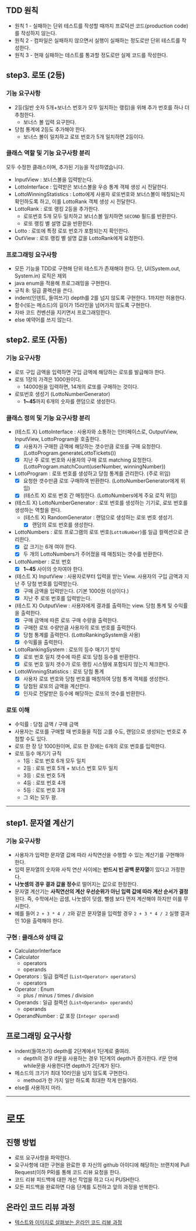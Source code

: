## TDD 원칙
- 원칙 1 - 실패하는 단위 테스트를 작성할 때까지 프로덕션 코드(production code)를 작성하지 않는다.
- 원칙 2 - 컴파일은 실패하지 않으면서 실행이 실패하는 정도로만 단위 테스트를 작성한다.
- 원칙 3 - 현재 실패하는 테스트를 통과할 정도로만 실제 코드를 작성한다.

## step3. 로또 (2등)
### 기능 요구사항
- 2등(일반 숫자 5개+보너스 번호가 모두 일치하는 랭킹)을 위해 추가 번호를 하나 더 추첨한다.
  - 보너스 볼 입력 요구한다.
- 당첨 통계에 2등도 추가해야 한다.
  - 보너스 볼이 일치하고 로또 번호가 5개 일치하면 2등이다.

### 클래스 역할 및 기능 요구사항 분리
모두 수정한 클래스이며, 추가된 기능을 작성하였습니다.
- InputView : 보너스볼을 입력받는다.
- LottoInterface : 입력받은 보너스볼을 우승 통계 객체 생성 시 전달한다.
- LottoWinningStatistics : Lotto에게 사용자 로또번호와 보너스볼이 매칭되는지 확인하도록 하고, 이를 LottoRank 객체 생성 시 전달한다. 
- LottoRank : 로또 랭킹 2등을 추가한다.
  - 로또번호 5개 모두 일치하고 보너스볼 일치하면 `SECOND` 필드를 반환한다.
  - 로또 랭킹 별 설명 값을 반환한다.
- Lotto : 로또에 특정 로또 번호가 포함되는지 확인한다.
- OutView : 로또 랭킹 별 설명 값을 LottoRank에게 요청한다.

### 프로그래밍 요구사항
- 모든 기능을 TDD로 구현해 단위 테스트가 존재해야 한다. 단, UI(System.out, System.in) 로직은 제외
- java enum을 적용해 프로그래밍을 구현한다.
- 규칙 8: 일급 콜렉션을 쓴다.
- indent(인덴트, 들여쓰기) depth를 2를 넘지 않도록 구현한다. 1까지만 허용한다.
- 함수(또는 메소드)의 길이가 15라인을 넘어가지 않도록 구현한다.
- 자바 코드 컨벤션을 지키면서 프로그래밍한다.
- else 예약어를 쓰지 않는다.

## step2. 로또 (자동)
### 기능 요구사항
- 로또 구입 금액을 입력하면 구입 금액에 해당하는 로또를 발급해야 한다.
- 로또 1장의 가격은 1000원이다.
  - 14000원을 입력하면, 14개의 로또를 구매하는 것이다.
- 로또번호 생성기 (LottoNumberGenerator)
  -  **1~45**까지 6개의 숫자를 랜덤으로 생성한다.

### 클래스 정의 및 기능 요구사항 분리
- (테스트 X) LottoInterface : 사용자와 소통하는 인터페이스로, OutputView, InputView, LottoProgram을 호출한다.
  - [x] 사용자가 구매한 금액에 해당하는 갯수만큼 로또를 구매 요청한다.(LottoProgram.generateLottoTickets())
  - [x] 지난 주 로또 번호와 사용자의 구매 로또 matching 요청한다.(LottoProgram.matchCount(userNumber, winningNumber))
- LottoProgram : 로또 번호를 생성하고 당첨 통계를 관리한다. (주로 위임)
  - [x] 요청한 갯수만큼 로또 구매하여 반환한다. (LottoNumberGenerator에게 위임)
  - [x] (테스트 X) 로또 번호 간 매칭한다. (LottoNumbers에게 주요 로직 위임)
- (테스트 X) LottoNumberGenerator : 로또 번호를 생성하는 기기로, 로또 번호를 생성하는 역할을 한다.
  - (테스트 X) RandomGenerator : 랜덤으로 생성하는 로또 번호 생성기.
    - [x] 랜덤의 로또 번호를 생성한다.
- LottoNumbers : 로또 프로그램의 로또 번호(`LottoNumber`)를 일급 컬렉션으로 관리한다.
  - [x] 값 크기는 6개 여야 한다.
  - [x] 두 개의 LottoNumbers가 주어졌을 때 매칭되는 갯수를 반환한다.
- LottoNumber : 로또 번호
  - [x] **1~45** 사이의 숫자여야 한다.
- (테스트 X) InputView : 사용자로부터 입력을 받는 View. 사용자의 구입 금액과 지난 주 당첨 번호를 입력받는다.
  - [x] 구매 금액을 입력받는다. (기본 1000원 이상이다.)
  - [x] 지난 주 로또 번호를 입력받는다.
- (테스트 X) OutputView : 사용자에게 결과를 출력하는 view. 당첨 통계 및 수익률을 출력한다.
  - [x] 구매 금액에 따른 로또 구매 수량을 출력한다.
  - [x] 구매한 로또 수량만큼 사용자의 로또 번호를 출력한다.
  - [x] 당첨 통계를 출력한다. (LottoRankingSystem을 사용)
  - [x] 수익률을 출력한다.
- LottoRankingSystem : 로또의 등수 매기기 방식
  - [x] 로또 번호 일치 갯수에 따른 로또 당첨 등수를 반환한다.
  - [x] 로또 번호 일치 갯수가 로또 랭킹 시스템에 포함되지 않는지 체크한다.
- LottoWinningStatistics : 로또 당첨 통계
  - [x] 사용자 로또 번호와 당첨 번호를 매칭하여 당첨 통계 객체를 생성한다.
  - [x] 당첨된 로또의 금액을 계산한다.
  - [x] 인자로 전달받은 등수에 해당하는 로또의 갯수를 반환한다.

### 로또 이해
- 수익률 : 당첨 금액 / 구매 금액
- 사용자는 로또를 구매할 때 번호들을 직접 고를 수도, 랜덤으로 생성되는 번호로 추첨할 수도 있다.
- 로또 한 장 당 1000원이며, 로또 한 장에는 6개의 로또 번호를 입력한다.
- 로또 등수 매기기 규칙
  - 1등 : 로또 번호 6개 모두 일치
  - 2등 : 로또 번호 5개 + 보너스 번호 모두 일치
  - 3등 : 로또 번호 5개
  - 4등 : 로또 번호 4개 
  - 5등 : 로또 번호 3개
  - 그 외는 모두 꽝.

---

## step1. 문자열 계산기
### 기능 요구사항
- 사용자가 입력한 문자열 값에 따라 사칙연산을 수행할 수 있는 계산기를 구현해야 한다.
- 입력 문자열의 숫자와 사칙 연산 사이에는 **반드시 빈 공백 문자열**이 있다고 가정한다.
- **나눗셈의 경우 결과 값을 정수**로 떨어지는 값으로 한정한다.
- 문자열 계산기는 **사칙연산의 계산 우선순위가 아닌 입력 값에 따라 계산 순서가 결정**된다. 즉, 수학에서는 곱셈, 나눗셈이 덧셈, 뺄셈 보다 먼저 계산해야 하지만 이를 무시한다.
- 예를 들어 `2 + 3 * 4 / 2`와 같은 문자열을 입력할 경우 `2 + 3 * 4 / 2` 실행 결과인 10을 출력해야 한다.

### 구현 : 클래스와 상태 값
- CalculatorInterface
- Calculator
    - operators
    - operands
- Operators : 일급 컬렉션 (`List<Operator> operators`)
    - operators
- Operator : Enum
    - plus / minus / times / division
- Operands : 일급 컬렉션 (`List<Operands> operands`)
    - operands
- OperandNumber : 값 포장 (`Integer operand`)


## 프로그래밍 요구사항
- indent(들여쓰기) depth를 2단계에서 1단계로 줄여라.
    - depth의 경우 if문을 사용하는 경우 1단계의 depth가 증가한다. if문 안에 while문을 사용한다면 depth가 2단계가 된다.
- 메소드의 크기가 최대 10라인을 넘지 않도록 구현한다.
    - method가 한 가지 일만 하도록 최대한 작게 만들어라.
- else를 사용하지 마라.

---
# 로또
## 진행 방법
* 로또 요구사항을 파악한다.
* 요구사항에 대한 구현을 완료한 후 자신의 github 아이디에 해당하는 브랜치에 Pull Request(이하 PR)를 통해 코드 리뷰 요청을 한다.
* 코드 리뷰 피드백에 대한 개선 작업을 하고 다시 PUSH한다.
* 모든 피드백을 완료하면 다음 단계를 도전하고 앞의 과정을 반복한다.

## 온라인 코드 리뷰 과정
* [텍스트와 이미지로 살펴보는 온라인 코드 리뷰 과정](https://github.com/next-step/nextstep-docs/tree/master/codereview)
